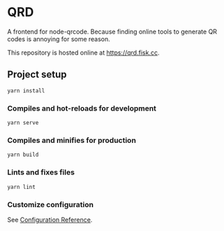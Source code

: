 # QRD

A frontend for node-qrcode. Because finding online tools to generate QR codes is annoying for some reason.

This repository is hosted online at https://qrd.fisk.cc.

## Project setup
```
yarn install
```

### Compiles and hot-reloads for development
```
yarn serve
```

### Compiles and minifies for production
```
yarn build
```

### Lints and fixes files
```
yarn lint
```

### Customize configuration
See [Configuration Reference](https://cli.vuejs.org/config/).
